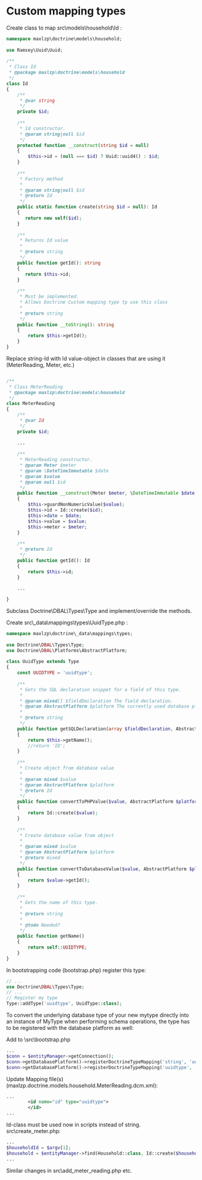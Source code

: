 # Custom mapping types

Create class to map src\models\household\Id :
```php
namespace maxlzp\doctrine\models\household;
  
use Ramsey\Uuid\Uuid;
  
/**
 * Class Id
 * @package maxlzp\doctrine\models\household
 */
class Id
{
    /**
     * @var string
     */
    private $id;
  
    /**
     * Id constructor.
     * @param string|null $id
     */
    protected function __construct(string $id = null)
    {
        $this->id = (null === $id) ? Uuid::uuid4() : $id;
    }
  
    /**
     * Factory method
     * 
     * @param string|null $id
     * @return Id
     */
    public static function create(string $id = null): Id
    {
       return new self($id); 
    }
  
    /**
     * Returns Id value
     * 
     * @return string
     */
    public function getId(): string
    {
       return $this->id; 
    }
  
    /**
     * Must be implemented.
     * Allows Doctrine Custom mapping type tp use this class
     * 
     * @return string
     */
    public function __toString(): string
    {
        return $this->getId();
    }
}
```

Replace string-Id with Id value-object in classes that are using it (MeterReading, Meter, etc.)
```php

/**
 * Class MeterReading
 * @package maxlzp\doctrine\models\household
 */
class MeterReading
{
    /**
     * @var Id
     */
    private $id;
  
    ...
  
    /**
     * MeterReading constructor.
     * @param Meter $meter
     * @param \DateTimeImmutable $date
     * @param $value
     * @param null $id
     */
    public function __construct(Meter $meter, \DateTimeImmutable $date, $value, $id = null)
    {
        $this->guardNonNumericValue($value);
        $this->id = Id::create($id);
        $this->date = $date;
        $this->value = $value;
        $this->meter = $meter;
    }
  
    /**
     * @return Id
     */
    public function getId(): Id
    {
        return $this->id;
    }
  
    ...

}

```

Subclass Doctrine\DBAL\Types\Type and implement/override the methods.

Create src\\_data\mappings\types\UuidType.php :

```php
namespace maxlzp\doctrine\_data\mappings\types;
  
use Doctrine\DBAL\Types\Type;
use Doctrine\DBAL\Platforms\AbstractPlatform;
  
class UuidType extends Type
{
    const UUIDTYPE = 'uuidtype';
  
    /**
     * Gets the SQL declaration snippet for a field of this type.
     *
     * @param mixed[] $fieldDeclaration The field declaration.
     * @param AbstractPlatform $platform The currently used database platform.
     *
     * @return string
     */
    public function getSQLDeclaration(array $fieldDeclaration, AbstractPlatform $platform)
    {
        return $this->getName();
        //return 'ID'; 
    }
  
    /**
     * Create object from database value
     * 
     * @param mixed $value
     * @param AbstractPlatform $platform
     * @return Id
     */
    public function convertToPHPValue($value, AbstractPlatform $platform)
    {
        return Id::create($value);
    }
  
    /**
     * Create database value from object
     * 
     * @param mixed $value
     * @param AbstractPlatform $platform
     * @return mixed
     */
    public function convertToDatabaseValue($value, AbstractPlatform $platform)
    {
        return $value->getId();
    }
  
    /**
     * Gets the name of this type.
     *
     * @return string
     *
     * @todo Needed?
     */
    public function getName()
    {
        return self::UUIDTYPE;
    }
}

```

In bootstrapping code (bootstrap.php) register this type:

```php 
// ...
use Doctrine\DBAL\Types\Type;
// ...
// Register my type
Type::addType('uuidtype', UuidType::class);

```

To convert the underlying database type of your new mytype directly into an instance of MyType when performing schema operations, the type has to be registered with the database platform as well:

Add to \src\bootstrap.php
```php
...
$conn = $entityManager->getConnection();
$conn->getDatabasePlatform()->registerDoctrineTypeMapping('string', 'uuidtype');
$conn->getDatabasePlatform()->registerDoctrineTypeMapping('uuidtype', 'string'); //MaxL: must be added. Otherwise throws an error: unknown database type uuiidtype requested
```
  
Update Mapping file(s) (maxlzp.doctrine.models.household.MeterReading.dcm.xml):
```xml
...
        <id name="id" type="uuidtype">
        </id>
...        
```

Id-class must be used now in scripts instead of string.
src\create_meter.php:
```php
...
$householdId = $argv[1];
$household = $entityManager->find(Household::class, Id::create($householdId));
...
```

Similar changes in src\add_meter_reading.php etc. 
